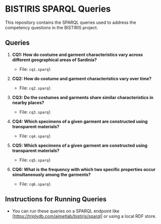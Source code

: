 # BISTIRIS SPARQL Queries

This repository contains the SPARQL queries used to address the competency questions in the BISTIRIS project.

## Queries

1. **CQ1: How do costume and garment characteristics vary across different geographical areas of
Sardinia?**
   - File: `cq1.sparql`

2. **CQ2: How do costume and garment characteristics vary over time?**
   - File: `cq2.sparql`

3. **CQ3: Do the costumes and garments share similar characteristics in nearby places?**
   - File: `cq3.sparql`

4. **CQ4: Which specimens of a given garment are constructed using transparent materials?**
   - File: `cq4.sparql`

5. **CQ5: Which specimens of a given garment are constructed using transparent materials?**
   - File: `cq5.sparql`

6. **CQ6: What is the frequency with which two specific properties occur simultaneously among the garments?**
   - File: `cq6.sparql`

## Instructions for Running Queries

- You can run these queries on a SPARQL endpoint like [https://triplydb.com/aimetlab/bistiris/sparql] or using a local RDF store.
